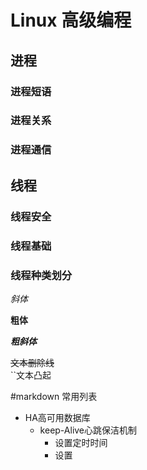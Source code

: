 # Linux 高级编程

## 进程

### 进程短语
### 进程关系
### 进程通信

## 线程

### 线程安全
### 线程基础
### 线程种类划分

*斜体*</br>

**粗体**</br>

***粗斜体***</br>

~~文本删除线~~</br>
``文本凸起</br>

#markdown 常用列表

* HA高可用数据库
	* keep-Alive心跳保洁机制
		* 设置定时时间
		* 设置
